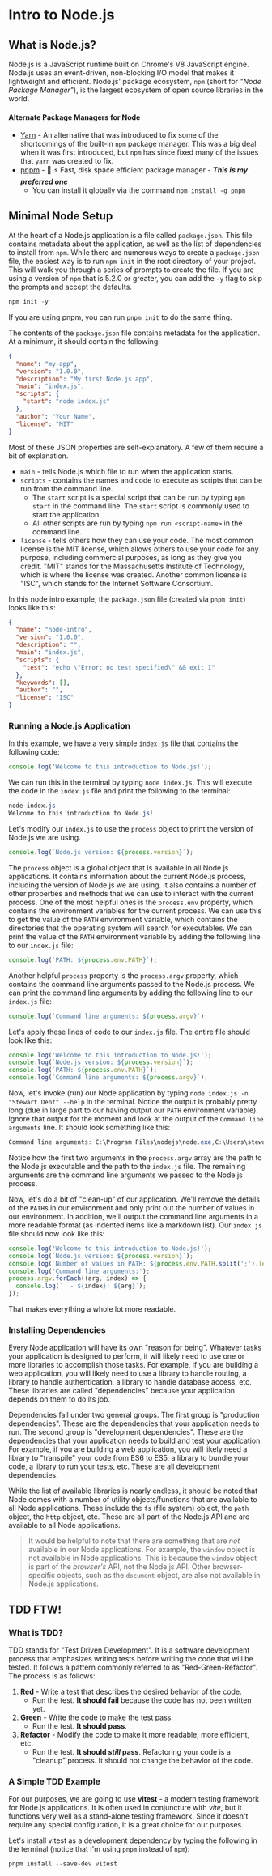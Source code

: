 # Intro to Node.js

## What is Node.js?

Node.js is a JavaScript runtime built on Chrome's V8 JavaScript engine. Node.js uses an event-driven, non-blocking I/O model that makes it lightweight and efficient. Node.js' package ecosystem, `npm` (short for *"Node Package Manager"*), is the largest ecosystem of open source libraries in the world.

#### Alternate Package Managers for Node

- [Yarn](https://yarnpkg.com/) - An alternative that was introduced to fix some of the shortcomings of the built-in `npm` package manager. This was a big deal when it was first introduced, but `npm` has since fixed many of the issues that `yarn` was created to fix.
- [pnpm](https://pnpm.js.org/) - :100: :zap: Fast, disk space efficient package manager - ***This is my preferred one***
  - You can install it globally via the command `npm install -g pnpm`

## Minimal Node Setup

At the heart of a Node.js application is a file called `package.json`. This file contains metadata about the application, as well as the list of dependencies to install from `npm`. While there are numerous ways to create a `package.json` file, the easiest way is to run `npm init` in the root directory of your project. This will walk you through a series of prompts to create the file. If you are using a version of `npm` that is 5.2.0 or greater, you can add the `-y` flag to skip the prompts and accept the defaults.

```powershell
npm init -y
```

If you are using pnpm, you can run `pnpm init` to do the same thing.

The contents of the `package.json` file contains metadata for the application. At a minimum, it should contain the following:

```json
{
  "name": "my-app",
  "version": "1.0.0",
  "description": "My first Node.js app",
  "main": "index.js",
  "scripts": {
    "start": "node index.js"
  },
  "author": "Your Name",
  "license": "MIT"
}
```

Most of these JSON properties are self-explanatory. A few of them require a bit of explanation.

- `main` - tells Node.js which file to run when the application starts.
- `scripts` - contains the names and code to execute as scripts that can be run from the command line.
  - The `start` script is a special script that can be run by typing `npm start` in the command line. The `start` script is commonly used to start the application.
  - All other scripts are run by typing `npm run <script-name>` in the command line.
- `license` - tells others how they can use your code. The most common license is the MIT license, which allows others to use your code for any purpose, including commercial purposes, as long as they give you credit. "MIT" stands for the Massachusetts Institute of Technology, which is where the license was created. Another common license is "ISC", which stands for the Internet Software Consortium.

In this node intro example, the `package.json` file (created via `pnpm init`) looks like this:

```json
{
  "name": "node-intro",
  "version": "1.0.0",
  "description": "",
  "main": "index.js",
  "scripts": {
    "test": "echo \"Error: no test specified\" && exit 1"
  },
  "keywords": [],
  "author": "",
  "license": "ISC"
}
```

### Running a Node.js Application

In this example, we have a very simple `index.js` file that contains the following code:

```js
console.log('Welcome to this introduction to Node.js!');
```

We can run this in the terminal by typing `node index.js`. This will execute the code in the `index.js` file and print the following to the terminal:

```powershell
node index.js
Welcome to this introduction to Node.js!
```

Let's modify our `index.js` to use the `process` object to print the version of Node.js we are using.

```js
console.log(`Node.js version: ${process.version}`);
```

The `process` object is a global object that is available in all Node.js applications. It contains information about the current Node.js process, including the version of Node.js we are using. It also contains a number of other properties and methods that we can use to interact with the current process. One of the most helpful ones is the `process.env` property, which contains the environment variables for the current process. We can use this to get the value of the `PATH` environment variable, which contains the directories that the operating system will search for executables. We can print the value of the `PATH` environment variable by adding the following line to our `index.js` file:

```js
console.log(`PATH: ${process.env.PATH}`);
```

Another helpful `process` property is the `process.argv` property, which contains the command line arguments passed to the Node.js process. We can print the command line arguments by adding the following line to our `index.js` file:

```js
console.log(`Command line arguments: ${process.argv}`);
```

Let's apply these lines of code to our `index.js` file. The entire file should look like this:

```js
console.log('Welcome to this introduction to Node.js!');
console.log(`Node.js version: ${process.version}`);
console.log(`PATH: ${process.env.PATH}`);
console.log(`Command line arguments: ${process.argv}`);
```

Now, let's invoke (run) our Node application by typing `node index.js -n "Stewart Dent" --help` in the terminal. Notice the output is probably pretty long (due in large part to our having output our `PATH` environment variable). Ignore that output for the moment and look at the output of the `Command line arguments` line. It should look something like this:

```powershell
Command line arguments: C:\Program Files\nodejs\node.exe,C:\Users\stewa\Documents\GitHub\stewart-dent\cs-425\sandbox\node-intro\index.js,-n,Stewart Dent,--help
```

Notice how the first two arguments in the `process.argv` array are the path to the Node.js executable and the path to the `index.js` file. The remaining arguments are the command line arguments we passed to the Node.js process.

Now, let's do a bit of "clean-up" of our application. We'll remove the details of the `PATH`s in our environment and only print out the number of values in our environment. In addition, we'll output the command line arguments in a more readable format (as indented items like a markdown list). Our `index.js` file should now look like this:

```js
console.log('Welcome to this introduction to Node.js!');
console.log(`Node.js version: ${process.version}`);
console.log(`Number of values in PATH: ${process.env.PATH.split(';').length}`);
console.log('Command line arguments:');
process.argv.forEach((arg, index) => {
  console.log(`  - ${index}: ${arg}`);
});
```

That makes everything a whole lot more readable.

### Installing Dependencies

Every Node application will have its own "reason for being". Whatever tasks your application is designed to perform, it will likely need to use one or more libraries to accomplish those tasks. For example, if you are building a web application, you will likely need to use a library to handle routing, a library to handle authentication, a library to handle database access, etc. These libraries are called "dependencies" because your application depends on them to do its job.

Dependencies fall under two general groups. The first group is "production dependencies". These are the dependencies that your application needs to run. The second group is "development dependencies". These are the dependencies that your application needs to build and test your application. For example, if you are building a web application, you will likely need a library to "transpile" your code from ES6 to ES5, a library to bundle your code, a library to run your tests, etc. These are all development dependencies.

While the list of available libraries is nearly endless, it should be noted that Node comes with a number of utility objects/functions that are available to all Node applications. These include the `fs` (file system) object, the `path` object, the `http` object, etc. These are all part of the Node.js API and are available to all Node applications.

> It would be helpful to note that there are something that are *not* available in our Node applications. For example, the `window` object is not available in Node applications. This is because the `window` object is part of the *browser's* API, not the Node.js API. Other browser-specific objects, such as the `document` object, are also not available in Node.js applications.

## TDD FTW!

### What is TDD?

TDD stands for "Test Driven Development". It is a software development process that emphasizes writing tests before writing the code that will be tested. It follows a pattern commonly referred to as "Red-Green-Refactor". The process is as follows:

1. **Red** - Write a test that describes the desired behavior of the code.
   - Run the test. **It should fail** because the code has not been written yet.
1. **Green** - Write the code to make the test pass.
   - Run the test. **It should pass**.
1. **Refactor** - Modify the code to make it more readable, more efficient, etc.
   - Run the test. **It should *still* pass**. Refactoring your code is a "cleanup" process. It should not change the behavior of the code.

### A Simple TDD Example

For our purposes, we are going to use **vitest** - a modern testing framework for Node.js applications. It is often used in conjuncture with *vite*, but it functions very well as a stand-alone testing framework. Since it doesn't require any special configuration, it is a great choice for our purposes.

Let's install vitest as a development dependency by typing the following in the terminal (notice that I'm using `pnpm` instead of `npm`):

```powershell
pnpm install --save-dev vitest
```



